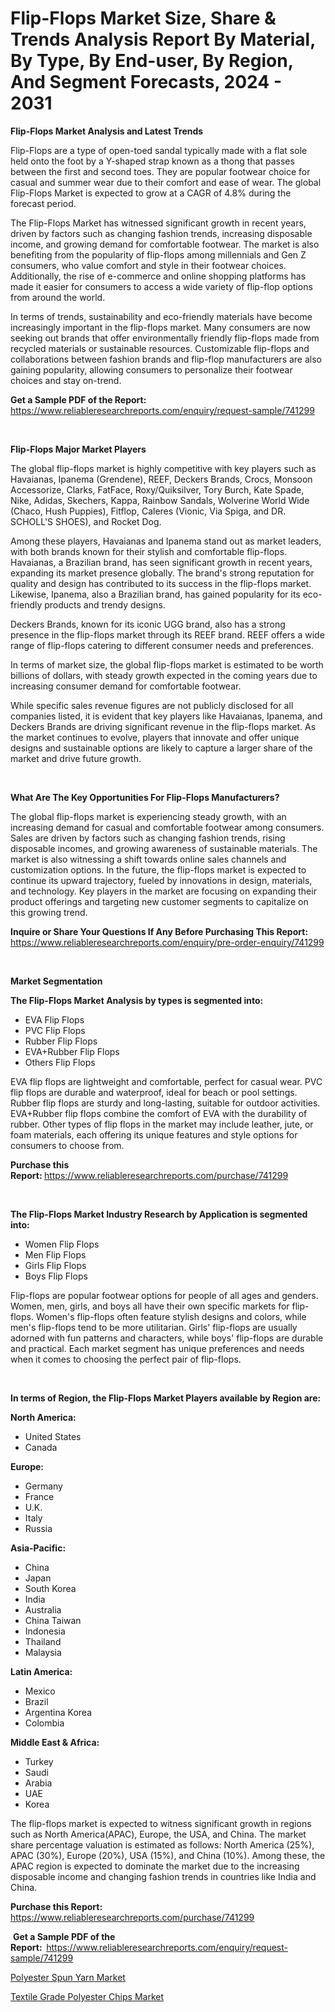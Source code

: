 <p><h1>Flip-Flops Market Size, Share & Trends Analysis Report By Material, By Type, By End-user, By Region, And Segment Forecasts, 2024 - 2031</h1></p><p><strong>Flip-Flops Market Analysis and Latest Trends</strong></p>
<p><p>Flip-Flops are a type of open-toed sandal typically made with a flat sole held onto the foot by a Y-shaped strap known as a thong that passes between the first and second toes. They are popular footwear choice for casual and summer wear due to their comfort and ease of wear. The global Flip-Flops Market is expected to grow at a CAGR of 4.8% during the forecast period.</p><p>The Flip-Flops Market has witnessed significant growth in recent years, driven by factors such as changing fashion trends, increasing disposable income, and growing demand for comfortable footwear. The market is also benefiting from the popularity of flip-flops among millennials and Gen Z consumers, who value comfort and style in their footwear choices. Additionally, the rise of e-commerce and online shopping platforms has made it easier for consumers to access a wide variety of flip-flop options from around the world.</p><p>In terms of trends, sustainability and eco-friendly materials have become increasingly important in the flip-flops market. Many consumers are now seeking out brands that offer environmentally friendly flip-flops made from recycled materials or sustainable resources. Customizable flip-flops and collaborations between fashion brands and flip-flop manufacturers are also gaining popularity, allowing consumers to personalize their footwear choices and stay on-trend.</p></p>
<p><strong>Get a Sample PDF of the Report:&nbsp;</strong> <a href="https://www.reliableresearchreports.com/enquiry/request-sample/741299">https://www.reliableresearchreports.com/enquiry/request-sample/741299</a></p>
<p>&nbsp;</p>
<p><strong>Flip-Flops Major Market Players</strong></p>
<p><p>The global flip-flops market is highly competitive with key players such as Havaianas, Ipanema (Grendene), REEF, Deckers Brands, Crocs, Monsoon Accessorize, Clarks, FatFace, Roxy/Quiksilver, Tory Burch, Kate Spade, Nike, Adidas, Skechers, Kappa, Rainbow Sandals, Wolverine World Wide (Chaco, Hush Puppies), Fitflop, Caleres (Vionic, Via Spiga, and DR. SCHOLL'S SHOES), and Rocket Dog.</p><p>Among these players, Havaianas and Ipanema stand out as market leaders, with both brands known for their stylish and comfortable flip-flops. Havaianas, a Brazilian brand, has seen significant growth in recent years, expanding its market presence globally. The brand's strong reputation for quality and design has contributed to its success in the flip-flops market. Likewise, Ipanema, also a Brazilian brand, has gained popularity for its eco-friendly products and trendy designs.</p><p>Deckers Brands, known for its iconic UGG brand, also has a strong presence in the flip-flops market through its REEF brand. REEF offers a wide range of flip-flops catering to different consumer needs and preferences.</p><p>In terms of market size, the global flip-flops market is estimated to be worth billions of dollars, with steady growth expected in the coming years due to increasing consumer demand for comfortable footwear.</p><p>While specific sales revenue figures are not publicly disclosed for all companies listed, it is evident that key players like Havaianas, Ipanema, and Deckers Brands are driving significant revenue in the flip-flops market. As the market continues to evolve, players that innovate and offer unique designs and sustainable options are likely to capture a larger share of the market and drive future growth.</p></p>
<p>&nbsp;</p>
<p><strong>What Are The Key Opportunities For Flip-Flops Manufacturers?</strong></p>
<p><p>The global flip-flops market is experiencing steady growth, with an increasing demand for casual and comfortable footwear among consumers. Sales are driven by factors such as changing fashion trends, rising disposable incomes, and growing awareness of sustainable materials. The market is also witnessing a shift towards online sales channels and customization options. In the future, the flip-flops market is expected to continue its upward trajectory, fueled by innovations in design, materials, and technology. Key players in the market are focusing on expanding their product offerings and targeting new customer segments to capitalize on this growing trend.</p></p>
<p><strong>Inquire or Share Your Questions If Any Before Purchasing This Report:</strong> <a href="https://www.reliableresearchreports.com/enquiry/pre-order-enquiry/741299">https://www.reliableresearchreports.com/enquiry/pre-order-enquiry/741299</a></p>
<p>&nbsp;</p>
<p><strong>Market Segmentation</strong></p>
<p><strong>The Flip-Flops Market Analysis by types is segmented into:</strong></p>
<p><ul><li>EVA Flip Flops</li><li>PVC Flip Flops</li><li>Rubber Flip Flops</li><li>EVA+Rubber Flip Flops</li><li>Others Flip Flops</li></ul></p>
<p><p>EVA flip flops are lightweight and comfortable, perfect for casual wear. PVC flip flops are durable and waterproof, ideal for beach or pool settings. Rubber flip flops are sturdy and long-lasting, suitable for outdoor activities. EVA+Rubber flip flops combine the comfort of EVA with the durability of rubber. Other types of flip flops in the market may include leather, jute, or foam materials, each offering its unique features and style options for consumers to choose from.</p></p>
<p><strong>Purchase this Report:&nbsp;</strong><a href="https://www.reliableresearchreports.com/purchase/741299">https://www.reliableresearchreports.com/purchase/741299</a></p>
<p>&nbsp;</p>
<p><strong>The Flip-Flops Market Industry Research by Application is segmented into:</strong></p>
<p><ul><li>Women Flip Flops</li><li>Men Flip Flops</li><li>Girls Flip Flops</li><li>Boys Flip Flops</li></ul></p>
<p><p>Flip-flops are popular footwear options for people of all ages and genders. Women, men, girls, and boys all have their own specific markets for flip-flops. Women's flip-flops often feature stylish designs and colors, while men's flip-flops tend to be more utilitarian. Girls' flip-flops are usually adorned with fun patterns and characters, while boys' flip-flops are durable and practical. Each market segment has unique preferences and needs when it comes to choosing the perfect pair of flip-flops.</p></p>
<p>&nbsp;</p>
<p><strong>In terms of Region, the Flip-Flops Market Players available by Region are:</strong></p>
<p>
    <p> <strong> North America: </strong>
        <ul>
            <li>United States</li>
            <li>Canada</li>
        </ul>
        </p> 
    <p> <strong> Europe: </strong>
        <ul>
            <li>Germany</li>
            <li>France</li>
            <li>U.K.</li>
            <li>Italy</li>
            <li>Russia</li>
        </ul>
        </p> 
    <p> <strong> Asia-Pacific: </strong>
        <ul>
            <li>China</li>
            <li>Japan</li>
            <li>South Korea</li>
            <li>India</li>
            <li>Australia</li>
            <li>China Taiwan</li>
            <li>Indonesia</li>
            <li>Thailand</li>
            <li>Malaysia</li>
        </ul>
        </p> 
    <p> <strong> Latin America: </strong>
        <ul>
            <li>Mexico</li>
            <li>Brazil</li>
            <li>Argentina Korea</li>
            <li>Colombia</li>
        </ul>
        </p> 
    <p> <strong> Middle East & Africa: </strong>
        <ul>
            <li>Turkey</li>
            <li>Saudi</li>
            <li>Arabia</li>
            <li>UAE</li>
            <li>Korea</li>
        </ul>
    </p>
    </p>
<p><p>The flip-flops market is expected to witness significant growth in regions such as North America(APAC), Europe, the USA, and China. The market share percentage valuation is estimated as follows: North America (25%), APAC (30%), Europe (20%), USA (15%), and China (10%). Among these, the APAC region is expected to dominate the market due to the increasing disposable income and changing fashion trends in countries like India and China.</p></p>
<p><strong>Purchase this Report: </strong><a href="https://www.reliableresearchreports.com/purchase/741299">https://www.reliableresearchreports.com/purchase/741299</a></p>
<p>&nbsp;<strong>Get a Sample PDF of the Report:&nbsp;&nbsp;</strong><a href="https://www.reliableresearchreports.com/enquiry/request-sample/741299">https://www.reliableresearchreports.com/enquiry/request-sample/741299</a></p>
<p><strong></strong></p>
<p><p><a href="https://github.com/khayangel/Market-Research-Report-List-1/blob/main/polyester-spun-yarn-market.md">Polyester Spun Yarn Market</a></p><p><a href="https://github.com/YashRP12/Market-Research-Report-List-3/blob/main/textile-grade-polyester-chips-market.md">Textile Grade Polyester Chips Market</a></p></p>